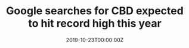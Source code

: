 ---
date: '2019-10-23T00:00:00Z'
external_link: https://web.archive.org/save/https://web.archive.org/web/20210616045947/https://abcnews.go.com/Health/google-searches-cbd-expected-hit-record-high-year/story?id=66448514
image:
  focal_point: Smart
original_link: https://web.archive.org/web/20210616045947/https://abcnews.go.com/Health/google-searches-cbd-expected-hit-record-high-year/story?id=66448514
summary: Searches for CBD spiked this year as awareness of the product grew. Following
  a decade of stable Google searches for CBD, or cannabidiol, the number of searches
  for those terms spiked 126% between 2016 and 2018, and 160% between 2017 and 2018,
  according to the study. Those searches are expected to be up another 118% this year,
  with 6.4 million CBD Google searches logged in April alone, the most current month
  for which data is available. Nationwide, searches for CBD outstripped queries for
  other popular health topics, like veganism, vaccination and marijuana. "When people
  are allowed to market CBD by saying anything, is it surprising that demand for it
  is so high?"
title: Google searches for CBD expected to hit record high this year
---